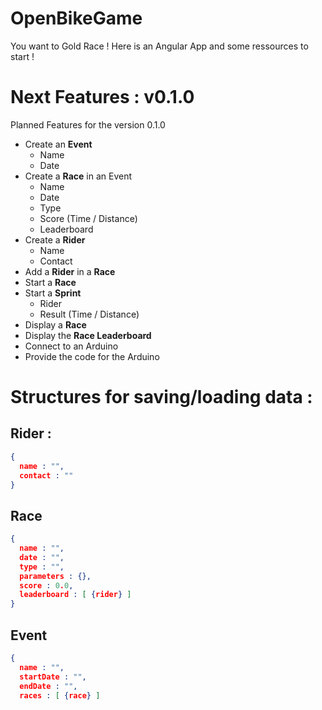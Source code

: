 # OpenBikeGame
You want to Gold Race ! Here is an Angular App and some ressources to start !

# Next Features : v0.1.0
Planned Features for the version 0.1.0
- Create an **Event**
  - Name
  - Date
- Create a **Race** in an Event
  - Name
  - Date
  - Type
  - Score (Time / Distance)
  - Leaderboard
- Create a **Rider**
  - Name
  - Contact
- Add a **Rider** in a **Race**
- Start a **Race**
- Start a **Sprint**
  - Rider
  - Result (Time / Distance)
- Display a **Race**
- Display the **Race Leaderboard**
- Connect to an Arduino
- Provide the code for the Arduino

# Structures for saving/loading data :
## Rider :
```json
{
  name : "",
  contact : ""
}
```

## Race
```json
{
  name : "",
  date : "",
  type : "",
  parameters : {},
  score : 0.0,
  leaderboard : [ {rider} ]
}
```

## Event
```json
{
  name : "",
  startDate : "",
  endDate : "",
  races : [ {race} ]
```
